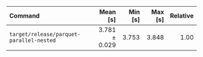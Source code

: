 | Command | Mean [s] | Min [s] | Max [s] | Relative |
|:---|---:|---:|---:|---:|
| `target/release/parquet-parallel-nested` | 3.781 ± 0.029 | 3.753 | 3.848 | 1.00 |
